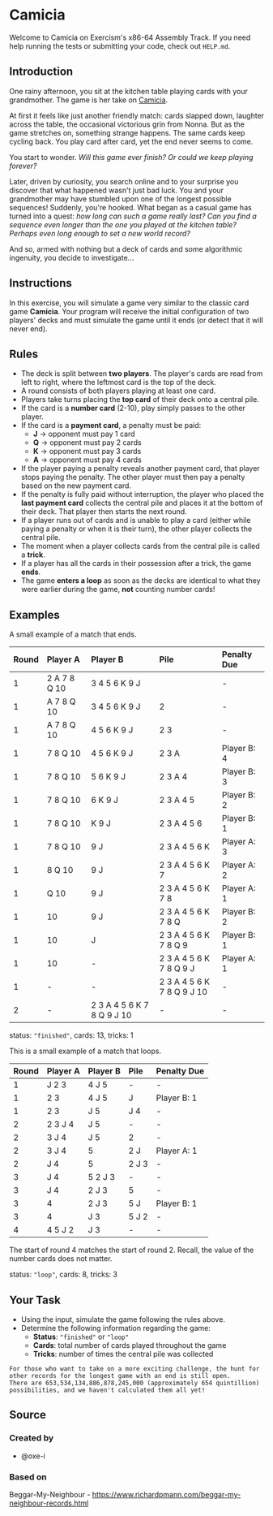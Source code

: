 # Camicia

Welcome to Camicia on Exercism's x86-64 Assembly Track.
If you need help running the tests or submitting your code, check out `HELP.md`.

## Introduction

One rainy afternoon, you sit at the kitchen table playing cards with your grandmother.
The game is her take on [Camicia][bmn].

At first it feels like just another friendly match: cards slapped down, laughter across the table, the occasional victorious grin from Nonna.
But as the game stretches on, something strange happens.
The same cards keep cycling back.
You play card after card, yet the end never seems to come.

You start to wonder.
_Will this game ever finish?
Or could we keep playing forever?_

Later, driven by curiosity, you search online and to your surprise you discover that what happened wasn't just bad luck.
You and your grandmother may have stumbled upon one of the longest possible sequences!
Suddenly, you're hooked.
What began as a casual game has turned into a quest: _how long can such a game really last?_
_Can you find a sequence even longer than the one you played at the kitchen table?_
_Perhaps even long enough to set a new world record?_

And so, armed with nothing but a deck of cards and some algorithmic ingenuity, you decide to investigate...

[bmn]: https://en.wikipedia.org/wiki/Beggar-my-neighbour

## Instructions

In this exercise, you will simulate a game very similar to the classic card game **Camicia**.
Your program will receive the initial configuration of two players' decks and must simulate the game until it ends (or detect that it will never end).

## Rules

- The deck is split between **two players**.
  The player's cards are read from left to right, where the leftmost card is the top of the deck.
- A round consists of both players playing at least one card.
- Players take turns placing the **top card** of their deck onto a central pile.
- If the card is a **number card** (2-10), play simply passes to the other player.
- If the card is a **payment card**, a penalty must be paid:
  - **J** → opponent must pay 1 card
  - **Q** → opponent must pay 2 cards
  - **K** → opponent must pay 3 cards
  - **A** → opponent must pay 4 cards
- If the player paying a penalty reveals another payment card, that player stops paying the penalty.
  The other player must then pay a penalty based on the new payment card.
- If the penalty is fully paid without interruption, the player who placed the **last payment card** collects the central pile and places it at the bottom of their deck.
  That player then starts the next round.
- If a player runs out of cards and is unable to play a card (either while paying a penalty or when it is their turn), the other player collects the central pile.
- The moment when a player collects cards from the central pile is called a **trick**.
- If a player has all the cards in their possession after a trick, the game **ends**.
- The game **enters a loop** as soon as the decks are identical to what they were earlier during the game, **not** counting number cards!

## Examples

A small example of a match that ends.

| Round | Player A     | Player B                   | Pile                       | Penalty Due |
| :---- | :----------- | :------------------------- | :------------------------- | :---------- |
| 1     | 2 A 7 8 Q 10 | 3 4 5 6 K 9 J              |                            | -           |
| 1     | A 7 8 Q 10   | 3 4 5 6 K 9 J              | 2                          | -           |
| 1     | A 7 8 Q 10   | 4 5 6 K 9 J                | 2 3                        | -           |
| 1     | 7 8 Q 10     | 4 5 6 K 9 J                | 2 3 A                      | Player B: 4 |
| 1     | 7 8 Q 10     | 5 6 K 9 J                  | 2 3 A 4                    | Player B: 3 |
| 1     | 7 8 Q 10     | 6 K 9 J                    | 2 3 A 4 5                  | Player B: 2 |
| 1     | 7 8 Q 10     | K 9 J                      | 2 3 A 4 5 6                | Player B: 1 |
| 1     | 7 8 Q 10     | 9 J                        | 2 3 A 4 5 6 K              | Player A: 3 |
| 1     | 8 Q 10       | 9 J                        | 2 3 A 4 5 6 K 7            | Player A: 2 |
| 1     | Q 10         | 9 J                        | 2 3 A 4 5 6 K 7 8          | Player A: 1 |
| 1     | 10           | 9 J                        | 2 3 A 4 5 6 K 7 8 Q        | Player B: 2 |
| 1     | 10           | J                          | 2 3 A 4 5 6 K 7 8 Q 9      | Player B: 1 |
| 1     | 10           | -                          | 2 3 A 4 5 6 K 7 8 Q 9 J    | Player A: 1 |
| 1     | -            | -                          | 2 3 A 4 5 6 K 7 8 Q 9 J 10 | -           |
| 2     | -            | 2 3 A 4 5 6 K 7 8 Q 9 J 10 | -                          | -           |

status: `"finished"`, cards: 13, tricks: 1

This is a small example of a match that loops.

| Round | Player A | Player B | Pile  | Penalty Due |
| :---- | :------- | :------- | :---- | :---------- |
| 1     | J 2 3    | 4 J 5    | -     | -           |
| 1     | 2 3      | 4 J 5    | J     | Player B: 1 |
| 1     | 2 3      | J 5      | J 4   | -           |
| 2     | 2 3 J 4  | J 5      | -     | -           |
| 2     | 3 J 4    | J 5      | 2     | -           |
| 2     | 3 J 4    | 5        | 2 J   | Player A: 1 |
| 2     | J 4      | 5        | 2 J 3 | -           |
| 3     | J 4      | 5 2 J 3  | -     | -           |
| 3     | J 4      | 2 J 3    | 5     | -           |
| 3     | 4        | 2 J 3    | 5 J   | Player B: 1 |
| 3     | 4        | J 3      | 5 J 2 | -           |
| 4     | 4 5 J 2  | J 3      | -     | -           |

The start of round 4 matches the start of round 2.
Recall, the value of the number cards does not matter.

status: `"loop"`, cards: 8, tricks: 3

## Your Task

- Using the input, simulate the game following the rules above.
- Determine the following information regarding the game:
  - **Status**: `"finished"` or `"loop"`
  - **Cards**: total number of cards played throughout the game
  - **Tricks**: number of times the central pile was collected

~~~~exercism/advanced
For those who want to take on a more exciting challenge, the hunt for other records for the longest game with an end is still open.
There are 653,534,134,886,878,245,000 (approximately 654 quintillion) possibilities, and we haven't calculated them all yet!
~~~~

## Source

### Created by

- @oxe-i

### Based on

Beggar-My-Neighbour - https://www.richardpmann.com/beggar-my-neighbour-records.html